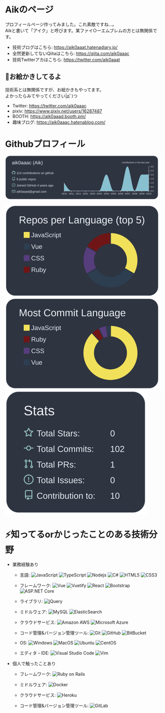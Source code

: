<!--
**aik0aaac/aik0aaac** is a ✨ _special_ ✨ repository because its `README.md` (this file) appears on your GitHub profile.

Here are some ideas to get you started:

- 🔭 I’m currently working on ...
- 🌱 I’m currently learning ...
- 👯 I’m looking to collaborate on ...
- 🤔 I’m looking for help with ...
- 💬 Ask me about ...
- 📫 How to reach me: ...
- 😄 Pronouns: ...
- ⚡ Fun fact: ...
-->

# Aikのページ
プロフィールページ作ってみました。これ素敵ですね…。  
Aikと書いて「アイク」と呼びます。某ファイ○ーエムブレムの方とは無関係です。

- 技術ブログはこちら: https://aik0aaat.hatenadiary.jp/
- 全然更新してないQiitaはこちら: https://qiita.com/aik0aaac
- 技術Twitterアカはこちら: https://twitter.com/aik0aaat

## 🎨お絵かきしてるよ
技術系とは無関係ですが、お絵かきもやってます。  
よかったらみてやってください|дﾟ)つ

- Twitter: https://twitter.com/aik0aaac
- pixiv: https://www.pixiv.net/users/16287487
- BOOTH: https://aik0aaad.booth.pm/
- 趣味ブログ: https://aik0aaac.hatenablog.com/

# Githubプロフィール
![Githubサマリー](https://raw.githubusercontent.com/aik0aaac/aik0aaac/master/profile-summary-card-output/nord_dark/0-profile-details.svg)

![Github Myリポジトリ情報](https://raw.githubusercontent.com/aik0aaac/aik0aaac/master/profile-summary-card-output/nord_dark/1-repos-per-language.svg)
![Most Commit Language](https://raw.githubusercontent.com/aik0aaac/aik0aaac/master/profile-summary-card-output/nord_dark/2-most-commit-language.svg)
![Github Status](https://raw.githubusercontent.com/aik0aaac/aik0aaac/master/profile-summary-card-output/nord_dark/3-stats.svg)

# ⚡知ってるorかじったことのある技術分野
- 業務経験あり
  - 言語: 
![JavaScript](https://img.shields.io/badge/-JavaScript-black?style=flat-square&logo=javascript)
![TypeScript](https://img.shields.io/badge/-TypeScript-007ACC?style=flat-square&logo=typescript)
![Nodejs](https://img.shields.io/badge/-Nodejs-black?style=flat-square&logo=Node.js)
![C#](https://img.shields.io/badge/-C＃-239120?style=flat-square&logo=c-sharp)
![HTML5](https://img.shields.io/badge/-HTML5-E34F26?style=flat-square&logo=html5&logoColor=white)
![CSS3](https://img.shields.io/badge/-CSS3-1572B6?style=flat-square&logo=css3)

  - フレームワーク: 
![Vue](https://img.shields.io/badge/-Vue-black?style=flat-square&logo=vue.js)
![Vuetify](https://img.shields.io/badge/-Vuetify-black?style=flat-square&logo=vuetify)
![React](https://img.shields.io/badge/-React-black?style=flat-square&logo=react)
![Bootstrap](https://img.shields.io/badge/-Bootstrap-563D7C?style=flat-square&logo=bootstrap)
![ASP.NET Core](https://img.shields.io/badge/-ASP.NET%20Core-black?style=flat-square)

  - ライブラリ: 
![jQuery](https://img.shields.io/badge/-jQuery-0769AD.svg?logo=jquery&style=flat-square)

  - ミドルウェア: 
![MySQL](https://img.shields.io/badge/-MySQL-black?style=flat-square&logo=mysql)
![ElasticSearch](https://img.shields.io/badge/-ElasticSearch-005571?style=flat-square&logo=elasticsearch)

  - クラウドサービス: 
![Amazon AWS](https://img.shields.io/badge/Amazon%20AWS-232F3E?style=flat-square&logo=amazon-aws)
![Microsoft Azure](https://img.shields.io/badge/Microsoft%20Azure-232F7E?style=flat-square&logo=microsoft-azure)

  - コード管理&バージョン管理ツール: 
![Git](https://img.shields.io/badge/-Git-black?style=flat-square&logo=git)
![GitHub](https://img.shields.io/badge/-GitHub-181717?style=flat-square&logo=github)
![BitBucket](https://img.shields.io/badge/-BitBucket-darkblue?style=flat-square&logo=bitbucket)

  - OS: 
![Windows](https://img.shields.io/badge/-Windows-0078D6.svg?logo=windows&style=flat-square)
![MacOS](https://img.shields.io/badge/-MacOS-F2F2F2.svg?style=flat-square)
![Ubuntu](https://img.shields.io/badge/-Ubuntu-6F52B5.svg?logo=ubuntu&style=flat-square)
![CentOS](https://img.shields.io/badge/-CentOS-0078D6.svg?logo=centos&style=flat-square)

  - エディタ・IDE: 
![Visual Studio Code](https://img.shields.io/badge/-Visual%20Studio%20Code-007ACC.svg?logo=visual-studio-code&style=flat)
![Vim](https://img.shields.io/badge/-Vim-019733.svg?logo=vim&style=flat)

- 個人で触ったことあり
  - フレームワーク: 
![Ruby on Rails](https://img.shields.io/badge/-Rails-CC0000.svg?logo=ruby-on-rails&style=flat)

  - ミドルウェア: 
![Docker](https://img.shields.io/badge/-Docker-black?style=flat-square&logo=docker)

  - クラウドサービス: 
![Heroku](https://img.shields.io/badge/-Heroku-430098?style=flat-square&logo=heroku)

  - コード管理&バージョン管理ツール: 
![GitLab](https://img.shields.io/badge/-GitLab-FCA121?style=flat-square&logo=gitlab)
